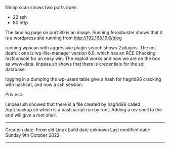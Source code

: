 Nmap scan shows two ports open:
 - 22 ssh
 - 80 http

The landing page on port 80 is an image.
Running feroxbuster shows that it is a wordpress site running from http://192.168.16.6/blog

running wpscan with aggressive plugin search shows 2 plugins.
The not deafult one is wp-file-manager version 6.0, which has an RCE
Checking msfconsole for an easy win.
The exploit works and now we are on the box as www-data.
linpeas.sh shows that there is credentials for the sql database.

logging in a dumping the wp-users table give a hash for hagrid98 cracking with hashcat, and now a ssh session.

Priv esc:

Linpeas.sh showed that there is a file created by hagrid98 called /opt/.backup.sh which is a bash script run by root. Adding a rev shell to the end will give a root shell.


---
Creation date: From old Linux build date unknown
Last modified date: Sunday 9th October 2022
***
